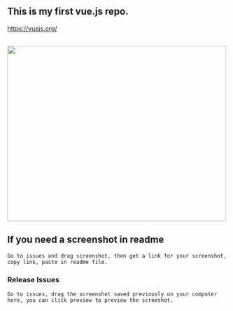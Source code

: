 ## This is my first vue.js repo.

<a>https://vuejs.org/</a>

<br/>


<img src="https://user-images.githubusercontent.com/20154419/27760533-e743637c-5e49-11e7-8fc6-11c529305887.png" width="500" height="400"/>


## If you need a screenshot in readme
```
Go to issues and drag screenshot, then get a link for your screenshot, copy link, paste in readme file.
```

### Release Issues
```
Go to issues, drag the screenshot saved previously on your computer here, you can click preview to preview the screeshot.
```


